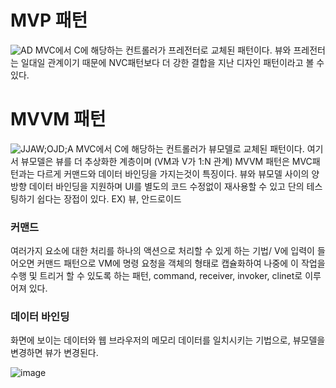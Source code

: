 # MVP 패턴
![AD](https://user-images.githubusercontent.com/78638160/183251592-7f3f1f05-4540-4f27-9a64-c0900a198c17.png)
MVC에서 C에 해당하는 컨트롤러가 프레전터로 교체된 패턴이다.
뷰와 프레전터는 일대일 관계이기 때문에 NVC패턴보다 더 강한 결합을 지난 디자인 패턴이라고 볼
수 있다.

# MVVM 패턴
![JJAW;OJD;A](https://user-images.githubusercontent.com/78638160/183251606-29c95afc-d5f6-4e64-a84f-ba756083ef6a.png)
MVC에서 C에 해당하는 컨트롤러가 뷰모델로 교체된 패턴이다.
여기서 뷰모델은 뷰를 더 추상화한 계층이며 (VM과 V가 1:N 관계) MVVM 패턴은 MVC패턴과는 다르게 
커맨드와 데이터  바인딩을 가지는것이 특징이다.
뷰와 뷰모델 사이의 양방향 데이터 바인딩을 지원하며 UI를 별도의 코드 수정없이 재사용할 수 있고
단의 테스팅하기 쉽다는 장접이 있다. EX) 뷰, 안드로이드

### 커맨드
여러가지 요소에 대한 처리를 하나의 액션으로 처리할 수 있게 하는 기법/ 
V에 입력이 들어오면 커맨드 패턴으로 VM에 명령 요청을 객체의 형태로 캡슐화하여 나중에 이 작업을
수행 및 트리거 할 수 있도록 하는 패턴, command, receiver, invoker, clinet로 이루어져 있다.
### 데이터 바인딩
화면에 보이는 데이터와 웹 브라우저의 메모리 데이터를 일치시키는 기법으로, 뷰모델을 변경하면
뷰가 변경된다.


![image](https://user-images.githubusercontent.com/78638160/183251753-87e59188-1740-4db9-8345-57ec01310980.png)
